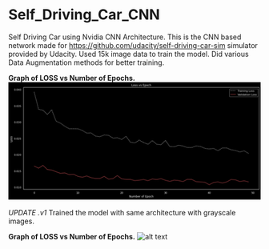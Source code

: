 # Self_Driving_Car_CNN
Self Driving Car using Nvidia CNN Architecture. This is the CNN based network made for https://github.com/udacity/self-driving-car-sim simulator provided by Udacity. Used 15k image data to train the model. Did various Data Augmentation methods for better training.




**Graph of LOSS vs Number of Epochs.**
![alt text](https://github.com/Laveen-exe/Self_Driving_Car_CNN/blob/main/Images/Loss.png)




*UPDATE .v1*
Trained the model with same architecture with grayscale images.






**Graph of LOSS vs Number of Epochs.**
![alt text](https://github.com/Laveen-exe/Self_Driving_Car_CNN/tree/main/Images/Loss_for_grayscale_images.png)

